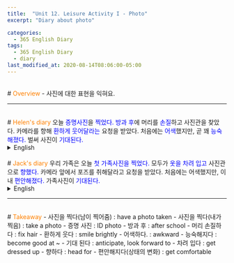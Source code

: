 ```yaml
---
title:  "Unit 12. Leisure Activity I - Photo"
excerpt: "Diary about photo"

categories:
  - 365 English Diary
tags:
  - 365 English Diary
  - diary
last_modified_at: 2020-08-14T08:06:00-05:00
---
```

<!--
%% color
%% 주황색 : <span style="color:#FF8000"></span>
%% 파란색 : <span style="color:#0000FF"></span>
%% 빨간색 : <span style="color:#FF0000"></span>
%% 초록색 : <span style="color:#00FF00"></span>
%% 보라색 : <span style="color:#9A2EFE"></span>

주어 -> 서술어 -> 서술어 뒷자리 순으로 사고.

<span style="color:blue">
</span>
-->
<br>
# <span style="color:#FF8000">Overview</span>
- 사진에 대한 표현을 익혀요.
  
----
<br>
# <span style="color:#FF8000">Helen's diary</span>
오늘 <span style="color:blue">증명사진</span>을 <span style="color:blue">찍었다.</span>  
<span style="color:blue">방과 후</span>에 머리를 <span style="color:blue">손질</span>하고 사진관을 찾았다.  
카메라를 향해 <span style="color:blue">환하게 웃어달라는</span> 요청을 받았다.  
처음에는 <span style="color:blue">어색</span>했지만, 곧 꽤 <span style="color:blue">능숙해졌다.</span>  
벌써 사진이 <span style="color:blue">기대된다.</span>  
  
<details>
<summary>English</summary>
<div markdown="1">
I <span style="color:blue">had my ID photo taken</span> today.  
I <span style="color:blue">fixed</span> my hair and went to a photo studio <span style="color:blue">after school.</span>  
I was asked to <span style="color:blue">smile brightly</span> at the camera.  
I felt <span style="color:blue">awkward</span> at first, but soon <span style="color:blue">became quite good at</span> it.  
I'm already <span style="color:blue">anticipating</span> my photos.  
</div>
</details>
<br>
# <span style="color:#FF8000">Jack's diary</span>
우리 가족은 오늘 <span style="color:blue">첫 가족사진을 찍었다.</span>  
모두가 <span style="color:blue">옷을 차려 입고</span> 사진관으로 <span style="color:blue">향했다.</span>  
카메라 앞에서 포즈를 취해달라고 요청을 받았다.  
처음에는 어색했지만, 이내 <span style="color:blue">편안해졌다.</span>  
가족사진이 <span style="color:blue">기대된다.</span>  
  
<details>
<summary>English</summary>
<div markdown="1">
My family <span style="color:blue">had our first family pictures taken</span> today.  
We all <span style="color:blue">got dressed up</span> and <span style="color:blue">headed for</span> a photo studio.  
We were asked to pose for the camera.  
I felt awkward at first, but <span style="color:blue">got comfortable after a while.</span>  
I <span style="color:blue">look forward</span> to our family photos.  
</div>
</details>
  
----
<br>
# <span style="color:#FF8000">Takeaway</span>
- 사진을 찍다(남이 찍어줌) : have a photo taken
- 사진을 찍다(내가 찍음) : take a photo
- 증명 사진 : ID photo
- 방과 후 : after school
- 머리 손질하다 : fix hair
- 환하게 웃다 : smile brightly
- 어색하다. : awkward
- 능숙해지다 : become good at ~
- 기대 된다 : anticipate, look forward to
- 차려 입다 : get dressed up
- 향하다 : head for
- 편안해지다(상태의 변화) : get comfortable
